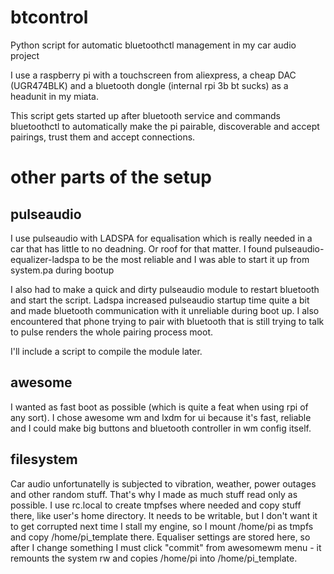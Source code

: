 # btcontrol
Python script for automatic bluetoothctl management in my car audio project

I use a raspberry pi with a touchscreen from aliexpress, a cheap DAC (UGR474BLK) and a bluetooth dongle (internal rpi 3b bt sucks) as a headunit in my miata.

This script gets started up after bluetooth service and commands bluetoothctl to automatically make the pi pairable, discoverable and accept pairings, trust them and accept connections.

# other parts of the setup

## pulseaudio
I use pulseaudio with LADSPA for equalisation which is really needed in a car that has little to no deadning. Or roof for that matter. I found pulseaudio-equalizer-ladspa to be the most reliable and I was able to start it up from system.pa during bootup

I also had to make a quick and dirty pulseaudio module to restart bluetooth and start the script. Ladspa increased pulseaudio startup time quite a bit and made bluetooth communication with it unreliable during boot up. I also encountered that phone trying to pair with bluetooth that is still trying to talk to pulse renders the whole pairing process moot.

I'll include a script to compile the module later.

## awesome

I wanted as fast boot as possible (which is quite a feat when using rpi of any sort). I chose awesome wm and lxdm for ui because it's fast, reliable and I could make big buttons and bluetooth controller in wm config itself.

## filesystem

Car audio unfortunatelly is subjected to vibration, weather, power outages and other random stuff.
That's why I made as much stuff read only as possible. I use rc.local to create tmpfses where needed and copy stuff there, like user's home directory. It needs to be writable, but I don't want it to get corrupted next time I stall my engine, so I mount /home/pi as tmpfs and copy /home/pi_template there. Equaliser settings are stored here, so after I change something I must click "commit" from awesomewm menu - it remounts the system rw and copies /home/pi into /home/pi_template.
